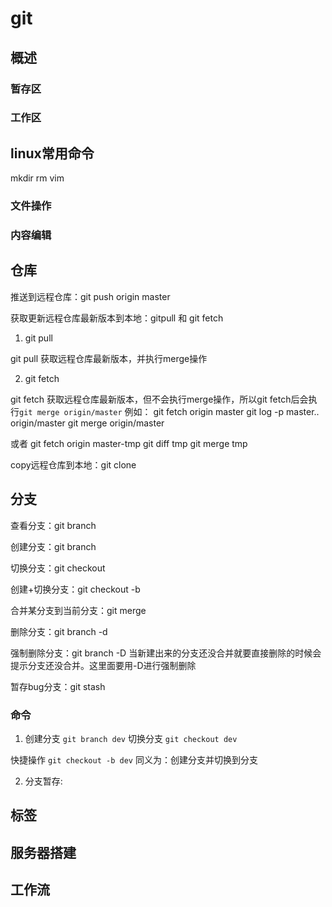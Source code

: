 # git

## 概述

### 暂存区

### 工作区

## linux常用命令

mkdir rm vim 

### 文件操作

### 内容编辑

## 仓库

推送到远程仓库：git push origin master

获取更新远程仓库最新版本到本地：gitpull 和 git fetch

1. git pull

git pull 获取远程仓库最新版本，并执行merge操作

2. git fetch

git fetch 获取远程仓库最新版本，但不会执行merge操作，所以git fetch后会执行`git merge origin/master`
例如：
git fetch origin master
git log -p master.. origin/master
git merge origin/master

或者
git fetch origin master-tmp
git diff tmp
git merge tmp

copy远程仓库到本地：git clone

## 分支

查看分支：git branch

创建分支：git branch <name>

切换分支：git checkout <name>

创建+切换分支：git checkout -b <name>

合并某分支到当前分支：git merge <name>

删除分支：git branch -d <name>

强制删除分支：git branch -D <name>
当新建出来的分支还没合并就要直接删除的时候会提示分支还没合并。这里面要用-D进行强制删除

暂存bug分支：git stash


### 命令
1. 创建分支 `git branch dev`
切换分支 `git checkout dev`

快捷操作 `git checkout -b dev` 同义为：创建分支并切换到分支

2. 分支暂存:



## 标签

## 服务器搭建


## 工作流


